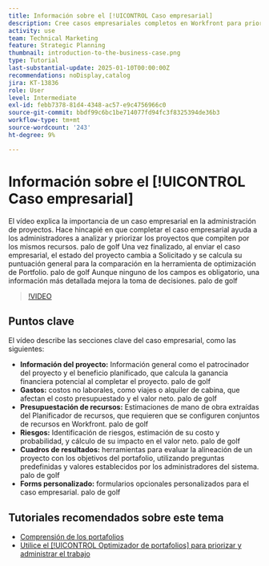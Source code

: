 ```yaml
---
title: Información sobre el [!UICONTROL Caso empresarial]
description: Cree casos empresariales completos en Workfront para priorizar los proyectos mediante la inclusión de información detallada del proyecto, gastos, análisis de mano de obra y riesgos, cuadros de resultados y formularios personalizados para una administración de cartera informada.
activity: use
team: Technical Marketing
feature: Strategic Planning
thumbnail: introduction-to-the-business-case.png
type: Tutorial
last-substantial-update: 2025-01-10T00:00:00Z
recommendations: noDisplay,catalog
jira: KT-13836
role: User
level: Intermediate
exl-id: febb7378-81d4-4348-ac57-e9c4756966c0
source-git-commit: bbdf99c6bc1be714077fd94fc3f8325394de36b3
workflow-type: tm+mt
source-wordcount: '243'
ht-degree: 9%

---
```


# Información sobre el [!UICONTROL Caso empresarial]

El vídeo explica la importancia de un caso empresarial en la administración de proyectos. Hace hincapié en que completar el caso empresarial ayuda a los administradores a analizar y priorizar los proyectos que compiten por los mismos recursos. palo de golf Una vez finalizado, al enviar el caso empresarial, el estado del proyecto cambia a Solicitado y se calcula su puntuación general para la comparación en la herramienta de optimización de Portfolio. palo de golf Aunque ninguno de los campos es obligatorio, una información más detallada mejora la toma de decisiones. palo de golf

>[!VIDEO](https://video.tv.adobe.com/v/3442843/?quality=12&learn=on&enablevpops=1)

## Puntos clave

El vídeo describe las secciones clave del caso empresarial, como las siguientes:

* **Información del proyecto:** Información general como el patrocinador del proyecto y el beneficio planificado, que calcula la ganancia financiera potencial al completar el proyecto. palo de golf
* **Gastos:** costos no laborales, como viajes o alquiler de cabina, que afectan el costo presupuestado y el valor neto. palo de golf
* **Presupuestación de recursos:** Estimaciones de mano de obra extraídas del Planificador de recursos, que requieren que se configuren conjuntos de recursos en Workfront. palo de golf
* **Riesgos:** Identificación de riesgos, estimación de su costo y probabilidad, y cálculo de su impacto en el valor neto. palo de golf
* **Cuadros de resultados:** herramientas para evaluar la alineación de un proyecto con los objetivos del portafolio, utilizando preguntas predefinidas y valores establecidos por los administradores del sistema. palo de golf
* **Forms personalizado:** formularios opcionales personalizados para el caso empresarial. palo de golf


## Tutoriales recomendados sobre este tema

* [Comprensión de los portafolios](/help/portfolios-and-programs/overview-of-adobe-workfront-portfolios.md)
* [Utilice el [!UICONTROL Optimizador de portafolios] para priorizar y administrar el trabajo](/help/portfolios-and-programs/prioritize-and-manage-work-with-portfolios.md)
